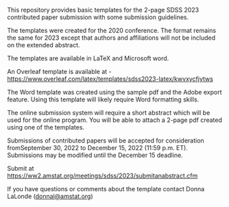  This repository provides basic templates for the 2-page SDSS 2023 contributed paper submission
with some submission guidelines. 

The templates were created for the 2020 conference. The format remains the same for 2023 except that authors and affiliations will not be included on the extended abstract. 

The templates are available in LaTeX and Microsoft word.

An Overleaf template is available at -https://www.overleaf.com/latex/templates/sdss2023-latex/kwvxycfjytws

The Word template was created using the sample pdf and the Adobe export feature. Using this template will likely require Word formatting skills.

The online submission system will require a short abstract which will be used for the online program. You will be able to
attach a 2-page pdf created using one of the templates.

Submissions of contributed papers will be accepted for consideration fromSeptember 30, 2022 to December 15, 2022 (11:59 p.m. ET).
Submissions may be modified until the December 15 deadline.

Submit at https://ww2.amstat.org/meetings/sdss/2023/submitanabstract.cfm

If you have questions or comments about the template contact Donna LaLonde (donnal@amstat.org)
